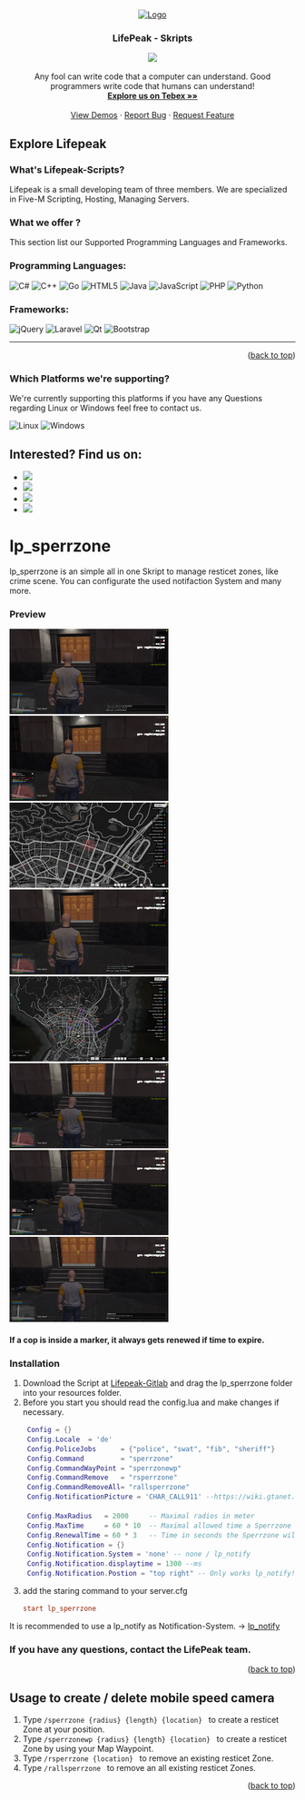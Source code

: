 

<a name="readme-top"></a>

<!-- PROJECT LOGO -->
<br />
<div align="center">
  <a href="https://discord.gg/G9zzDPvF4Y">
    <img src="https://i.imgur.com/kqu8Gp4.png" alt="Logo" width="180" height="180">
  </a>

  <h3 align="center">LifePeak - Skripts</h3>
  <a href="https://tinyurl.com/lifepeak">
  <img src="https://badgen.net/discord/members/G9zzDPvF4Y"> </img>
  </a>
  
  <p align="center">
    Any fool can write code that a computer can understand. Good programmers write code that humans can understand!
    <br />
    <a href="https://lifepeak-scripts.tebex.io"><strong>Explore us on Tebex  »»</strong></a>
    <br />
    <br />
    <a href="https://www.youtube.com/channel/UC8tftArZtDQz_0bohnnidoA">View Demos</a>
    ·
    <a href="https://discord.gg/G9zzDPvF4Y">Report Bug</a>
    ·
    <a href="https://discord.gg/G9zzDPvF4Y">Request Feature</a>
  </p>
</div>



<!-- TABLE OF CONTENTS 
<details>
  <summary>Table of Contents</summary>
  <ol>
    <li>
      <a href="#about-the-project">About The Project</a>
      <ul>
        <li><a href="#built-with">Built With</a></li>
      </ul>
    </li>
    <li>
      <a href="#getting-started">Getting Started</a>
      <ul>
        <li><a href="#prerequisites">Prerequisites</a></li>
        <li><a href="#installation">Installation</a></li>
      </ul>
    </li>
    <li><a href="#usage">Usage</a></li>
    <li><a href="#roadmap">Roadmap</a></li>
    <li><a href="#contributing">Contributing</a></li>
    <li><a href="#license">License</a></li>
    <li><a href="#contact">Contact</a></li>
    <li><a href="#acknowledgments">Acknowledgments</a></li>
  </ol>
</details>
-->


<!-- ABOUT THE PROJECT -->
## Explore Lifepeak
### What's Lifepeak-Scripts?
Lifepeak is a small developing team of three members. We are specialized in Five-M Scripting, Hosting, Managing Servers.






### What we offer ?

This section list our Supported Programming Languages and Frameworks.

### Programming Languages:
![C#](https://img.shields.io/badge/c%23-%23239120.svg?style=for-the-badge&logo=c-sharp&logoColor=white)
![C++](https://img.shields.io/badge/c++-%2300599C.svg?style=for-the-badge&logo=c%2B%2B&logoColor=white)
![Go](https://img.shields.io/badge/go-%2300ADD8.svg?style=for-the-badge&logo=go&logoColor=white)
![HTML5](https://img.shields.io/badge/html5-%23E34F26.svg?style=for-the-badge&logo=html5&logoColor=white)
![Java](https://img.shields.io/badge/java-%23ED8B00.svg?style=for-the-badge&logo=java&logoColor=white)
![JavaScript](https://img.shields.io/badge/javascript-%23323330.svg?style=for-the-badge&logo=javascript&logoColor=%23F7DF1E)
![PHP](https://img.shields.io/badge/php-%23777BB4.svg?style=for-the-badge&logo=php&logoColor=white)
![Python](https://img.shields.io/badge/python-3670A0?style=for-the-badge&logo=python&logoColor=ffdd54)

### Frameworks:
![jQuery](https://img.shields.io/badge/jquery-%230769AD.svg?style=for-the-badge&logo=jquery&logoColor=white)
![Laravel](https://img.shields.io/badge/laravel-%23FF2D20.svg?style=for-the-badge&logo=laravel&logoColor=white)
![Qt](https://img.shields.io/badge/Qt-%23217346.svg?style=for-the-badge&logo=Qt&logoColor=white)
![Bootstrap](https://img.shields.io/badge/bootstrap-%23563D7C.svg?style=for-the-badge&logo=bootstrap&logoColor=white)

--------------
<p align="right">(<a href="#readme-top">back to top</a>)</p>

### Which Platforms we're supporting?
We're currently supporting this platforms if you have any Questions regarding Linux or Windows feel free to contact us.

![Linux](https://img.shields.io/badge/Linux-FCC624?style=for-the-badge&logo=linux&logoColor=black)
![Windows](https://img.shields.io/badge/Windows-0078D6?style=for-the-badge&logo=windows&logoColor=white)


## Interested? Find us on:

 * [![](https://img.shields.io/badge/Lifepeak-%237289DA.svg?style=for-the-badge&logo=discord&logoColor=white)](https://discord.gg/G9zzDPvF4Y)
 * [![](https://img.shields.io/badge/YouTube-%23FF0000.svg?style=for-the-badge&logo=YouTube&logoColor=white)](https://discord.gg/G9zzDPvF4Y)
 * [![](https://img.shields.io/badge/gitlab-%23181717.svg?style=for-the-badge&logo=gitlab&logoColor=white)](https://gitlab.lifepeak.de/lifepeak-freescripts)
 * [![](https://img.shields.io/badge/Google%20Chrome-4285F4?style=for-the-badge&logo=GoogleChrome&logoColor=yellow)](https://lifepeak.de/)

<!-- GETTING STARTED -->










# lp_sperrzone

lp_sperrzone is an simple all in one Skript to manage resticet zones, like crime scene.
You can configurate the used notifaction System and many more.

### Preview
<a href="./preview/sperrzone.png">
<img src="./preview/sperrzone.png" width="280" height="150"/>
</a>
<a href="./preview/sperrzone_msg.png">
<img src="./preview/sperrzone_msg.png" width="280" height="150"/>
</a>

<a href="./preview/sperrzone_map.png">
<img src="./preview/sperrzone_map.png" width="280" height="150"/>
</a>

<a href="./preview/sperrzone_marker.png">
<img src="./preview/sperrzone_marker.png" width="280" height="150"/>
</a>
<a href="./preview/sperrzone_marker_2.png">
<img src="./preview/sperrzone_marker_2.png" width="280" height="150"/>
</a>
<a href="./preview/sperrzone_remove.png">
<img src="./preview/sperrzone_remove.png" width="280" height="150"/>
</a>
<a href="./preview/sperrzone_remove_msg.png">
<img src="./preview/sperrzone_remove_msg.png" width="280" height="150"/>
</a>
<a href="./preview/sperrzone_removeall.png">
<img src="./preview/sperrzone_removeall.png" width="280" height="150"/>
</a>

#### If a cop is inside a marker, it always gets renewed if time to expire.

### Installation

1. Download the Script at [Lifepeak-Gitlab](https://gitlab.lifepeak.de/lifepeak-freescripts/lp_sperrzone) and drag the lp_sperrzone folder into your resources folder.
2. Before you start you should read the config.lua and make changes if necessary.
   ```lua
    Config = {}
    Config.Locale  = 'de'
    Config.PoliceJobs      = {"police", "swat", "fib", "sheriff"}
    Config.Command         = "sperrzone"
    Config.CommandWayPoint = "sperrzonewp"
    Config.CommandRemove   = "rsperrzone"
    Config.CommandRemoveAll= "rallsperrzone"
    Config.NotificationPicture = 'CHAR_CALL911' --https://wiki.gtanet.work/index.php?title=Notification_Pictures
    
    Config.MaxRadius   = 2000     -- Maximal radios in meter
    Config.MaxTime     = 60 * 10  -- Maximal allowed time a Sperrzone will remain (if not deleted beforehand)
    Config.RenewalTime = 60 * 3   -- Time in seconds the Sperrzone will be renewed if cops are in the area.
    Config.Notification = {}
    Config.Notification.System = 'none' -- none / lp_notify
    Config.Notification.displaytime = 1300 --ms
    Config.Notification.Postion = "top right" -- Only works lp_notify! | lp_"top right", [top Left, top Right, bottom Left, bottom Right]
   ```
3. add the staring command to your server.cfg
   ```cfg
   start lp_sperrzone
   ```
It is recommended to use a lp_notify as Notification-System.
-> [lp_notify](https://scripts.lifepeak.de/package/5124963)
### If you have any questions, contact the LifePeak team.
<p align="right">(<a href="#readme-top">back to top</a>)</p>



<!-- USAGE EXAMPLES -->
## Usage to create / delete mobile speed camera
1. Type ```/sperrzone {radius} {length} {location} ``` to create a resticet Zone at your position.
2. Type ```/sperrzonewp {radius} {length} {location} ``` to create a resticet Zone by using your Map Waypoint.
3. Type ```/rsperrzone {location} ``` to remove an existing resticet Zone.
4. Type ```/rallsperrzone ``` to remove an all existing resticet Zones.

<p align="right">(<a href="#readme-top">back to top</a>)</p>



<!-- CONTRIBUTING 
## Contributing

Contributions are what make the open source community such an amazing place to learn, inspire, and create. Any contributions you make are **greatly appreciated**.

If you have a suggestion that would make this better, please fork the repo and create a pull request. You can also simply open an issue with the tag "enhancement".
Don't forget to give the project a star! Thanks again!

1. Fork the Project
2. Create your Feature Branch (`git checkout -b feature/AmazingFeature`)
3. Commit your Changes (`git commit -m 'Add some AmazingFeature'`)
4. Push to the Branch (`git push origin feature/AmazingFeature`)
5. Open a Pull Request

<p align="right">(<a href="#readme-top">back to top</a>)</p>
-->
